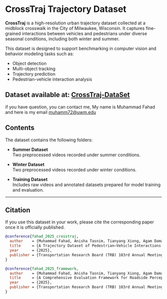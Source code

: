 # CrossTraj Trajectory Dataset

**CrossTraj** is a high-resolution urban trajectory dataset collected at a midblock crosswalk in the City of Milwaukee, Wisconsin. It captures fine-grained interactions between vehicles and pedestrians under diverse seasonal conditions, including both winter and summer.

This dataset is designed to support benchmarking in computer vision and behavior modeling tasks such as:

- Object detection
- Multi-object tracking
- Trajectory prediction
- Pedestrian-vehicle interaction analysis

Dataset available at: [CrossTraj-DataSet](https://panthers-my.sharepoint.com/:f:/g/personal/muhamm72_uwm_edu/EtMlMxW-TLtGomVDfiTQBL4BVgBp_GGgCOhUZzYqztvWFA?e=sPi3LP)
---
if you have question, you can contact me, My name is Muhammad Fahad and here is my email muhamm72@uwm.edu
## Contents

The dataset contains the following folders:

- **Summer Dataset**  
  Two preprocessed videos recorded under summer conditions.

- **Winter Dataset**  
  Two preprocessed videos recorded under winter conditions.

- **Training Dataset**  
  Includes raw videos and annotated datasets prepared for model training and evaluation.

---

## Citation

If you use this dataset in your work, please cite the corresponding paper once it is officially published.

```bibtex
@conference{fahad_2025_crosstraj,
  author    = {Muhammad Fahad, Anisha Tasnim, Tianyang Xiong, Agam Damaraju, Tian Zhao, Xiao Qin, Xiaowei Shi*},
  title     = {A Trajectory Dataset of Pedestrian–Vehicle Interactions at Crosswalks via Deep Learning and Roadside Cameras},
  year      = {2025},
  publisher = {Transportation Research Board (TRB) 103rd Annual Meeting, Submitted for Review}
}

@conference{fahad_2025_framework,
  author    = {Muhammad Fahad, Anisha Tasnim, Tianyang Xiong, Agam Damaraju, Tian Zhao, Xiao Qin, Xiaowei Shi*},
  title     = {A Comprehensive Evaluation Framework for Roadside Perception Systems},
  year      = {2025},
  publisher = {Transportation Research Board (TRB) 103rd Annual Meeting, Submitted for Review}
}
